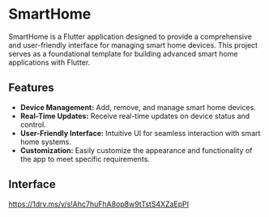 # SmartHome

SmartHome is a Flutter application designed to provide a comprehensive and user-friendly interface for managing smart home devices. This project serves as a foundational template for building advanced smart home applications with Flutter.

## Features

- **Device Management:** Add, remove, and manage smart home devices.
- **Real-Time Updates:** Receive real-time updates on device status and control.
- **User-Friendly Interface:** Intuitive UI for seamless interaction with smart home systems.
- **Customization:** Easily customize the appearance and functionality of the app to meet specific requirements.

## Interface

https://1drv.ms/v/s!Ahc7huFhA8op8w9tTstS4XZaEpPI



